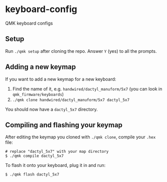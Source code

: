 # keyboard-config

QMK keyboard configs

## Setup

Run `./qmk setup` after cloning the repo. Answer `Y` (yes) to all the prompts.

## Adding a new keymap

If you want to add a new keymap for a new keyboard:

1. Find the name of it, e.g. `handwired/dactyl_manuform/5x7` (you can look in `qmk_firmware/keyboards`)
2. `./qmk clone handwired/dactyl_manuform/5x7 dactyl_5x7`

You should now have a `dactyl_5x7` directory.

## Compiling and flashing your keymap

After editing the keymap you cloned with `./qmk clone`, compile your `.hex` file:

```
# replace "dactyl_5x7" with your map directory
$ ./qmk compile dactyl_5x7
```

To flash it onto your keyboard, plug it in and run:

```
$ ./qmk flash dactyl_5x7
```

